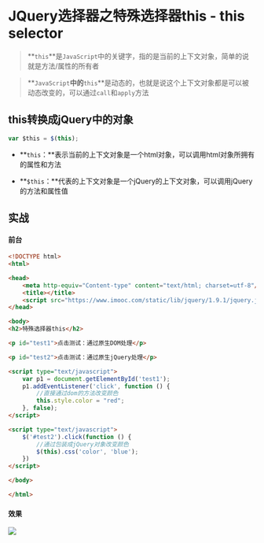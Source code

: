 # JQuery选择器之特殊选择器this - this selector

> **`this`**是`JavaScript`中的关键字，指的是当前的上下文对象，简单的说就是方法/属性的所有者

> **`JavaScript`**中的**`this`**是动态的，也就是说这个上下文对象都是可以被动态改变的，可以通过`call`和`apply`方法

## this转换成jQuery中的对象

```js
var $this = $(this);
```

* **`this`：**表示当前的上下文对象是一个html对象，可以调用html对象所拥有的属性和方法

* **`$this`：**代表的上下文对象是一个jQuery的上下文对象，可以调用jQuery的方法和属性值

## 实战

#### 前台

```html
<!DOCTYPE html>
<html>

<head>
    <meta http-equiv="Content-type" content="text/html; charset=utf-8"/>
    <title></title>
    <script src="https://www.imooc.com/static/lib/jquery/1.9.1/jquery.js"></script>
</head>

<body>
<h2>特殊选择器this</h2>

<p id="test1">点击测试：通过原生DOM处理</p>

<p id="test2">点击测试：通过原生jQuery处理</p>

<script type="text/javascript">
    var p1 = document.getElementById('test1');
    p1.addEventListener('click', function () {
        //直接通过dom的方法改变颜色
        this.style.color = "red";
    }, false);
</script>

<script type="text/javascript">
    $('#test2').click(function () {
        //通过包装成jQuery对象改变颜色
        $(this).css('color', 'blue');
    })
</script>

</body>

</html>
```
#### 效果

![](https://i.imgur.com/co3zhDz.png)